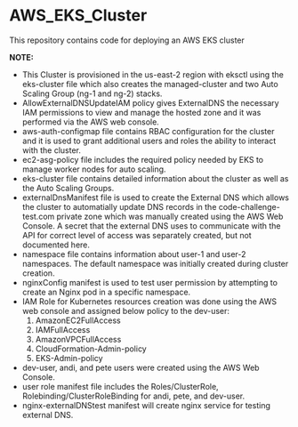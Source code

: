 # AWS_EKS_Cluster
This repository contains code for deploying an AWS EKS cluster

__NOTE:__
- This Cluster is provisioned in the us-east-2 region with eksctl using the eks-cluster file which also creates the managed-cluster and two Auto Scaling Group (ng-1 and ng-2) stacks.
- AllowExternalDNSUpdateIAM policy gives ExternalDNS the necessary IAM permissions to view and manage the hosted zone and it was performed via the AWS web console.
- aws-auth-configmap file contains RBAC configuration for the cluster and it is used to grant additional users and roles the ability to interact with the cluster.
- ec2-asg-policy file includes the required policy needed by EKS to manage worker nodes for auto scaling. 
- eks-cluster file contains detailed information about the cluster as well as the Auto Scaling Groups.
- externalDnsManifest file is used to create the External DNS which allows the cluster to automatially update DNS records in the code-challenge-test.com private zone which was manually created using the AWS Web Console. A secret that the external DNS uses to communicate with the API for correct level of access was separately created, but not documented here.
- namespace file contains information about user-1 and user-2 namespaces. The default namespace was initially created during cluster creation.
- nginxConfig manifest is used to test user permission by attempting to create an Nginx pod in a specific namespace.
- IAM Role for Kubernetes resources creation was done using the AWS web console and assigned below policy to the dev-user:
  1. AmazonEC2FullAccess
  2. IAMFullAccess
  3. AmazonVPCFullAccess
  4. CloudFormation-Admin-policy
  5. EKS-Admin-policy
- dev-user, andi, and pete users were created using the AWS Web Console.
- user role manifest file includes the Roles/ClusterRole, Rolebinding/ClusterRoleBinding for andi, pete, and dev-user.
- nginx-externalDNStest manifest will create nginx service for testing external DNS.

